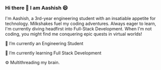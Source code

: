 ### Hi there 👋 I am Aashish 😄

I'm Aashish, a 3rd-year engineering student with an insatiable appetite for technology. Milkshakes fuel my coding adventures. Always eager to learn, I'm currently diving headfirst into Full-Stack Development. When I'm not coding, you might find me conquering epic quests in virtual worlds!

🔭 I’m currently an Engineering Student

🌱 I’m currently learning Full Stack Development

⚙️ Multithreading my brain.

